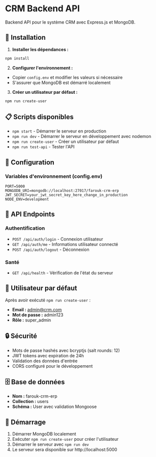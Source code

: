 # CRM Backend API

Backend API pour le système CRM avec Express.js et MongoDB.

## 🚀 Installation

1. **Installer les dépendances :**
```bash
npm install
```

2. **Configurer l'environnement :**
- Copier `config.env` et modifier les valeurs si nécessaire
- S'assurer que MongoDB est démarré localement

3. **Créer un utilisateur par défaut :**
```bash
npm run create-user
```

## 📋 Scripts disponibles

- `npm start` - Démarrer le serveur en production
- `npm run dev` - Démarrer le serveur en développement avec nodemon
- `npm run create-user` - Créer un utilisateur par défaut
- `npm run test-api` - Tester l'API

## 🔧 Configuration

### Variables d'environnement (config.env)
```
PORT=5000
MONGODB_URI=mongodb://localhost:27017/farouk-crm-erp
JWT_SECRET=your_jwt_secret_key_here_change_in_production
NODE_ENV=development
```

## 📡 API Endpoints

### Authentification
- `POST /api/auth/login` - Connexion utilisateur
- `GET /api/auth/me` - Informations utilisateur connecté
- `POST /api/auth/logout` - Déconnexion

### Santé
- `GET /api/health` - Vérification de l'état du serveur

## 👤 Utilisateur par défaut

Après avoir exécuté `npm run create-user` :
- **Email :** admin@crm.com
- **Mot de passe :** admin123
- **Rôle :** super_admin

## 🔒 Sécurité

- Mots de passe hashés avec bcryptjs (salt rounds: 12)
- JWT tokens avec expiration de 24h
- Validation des données d'entrée
- CORS configuré pour le développement

## 🗄️ Base de données

- **Nom :** farouk-crm-erp
- **Collection :** users
- **Schéma :** User avec validation Mongoose

## 🚀 Démarrage

1. Démarrer MongoDB localement
2. Exécuter `npm run create-user` pour créer l'utilisateur
3. Démarrer le serveur avec `npm run dev`
4. Le serveur sera disponible sur http://localhost:5000